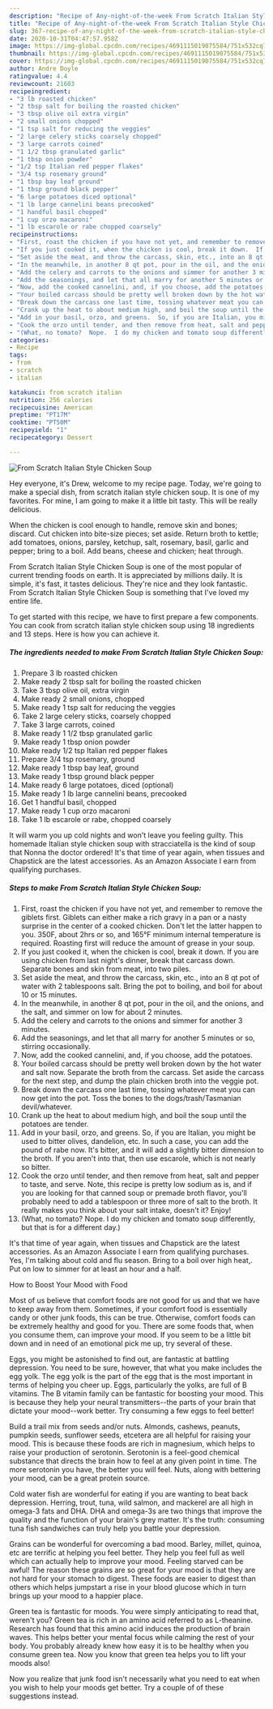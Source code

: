 ```yaml
---
description: "Recipe of Any-night-of-the-week From Scratch Italian Style Chicken Soup"
title: "Recipe of Any-night-of-the-week From Scratch Italian Style Chicken Soup"
slug: 367-recipe-of-any-night-of-the-week-from-scratch-italian-style-chicken-soup
date: 2020-10-31T04:47:57.958Z
image: https://img-global.cpcdn.com/recipes/4691115019075584/751x532cq70/from-scratch-italian-style-chicken-soup-recipe-main-photo.jpg
thumbnail: https://img-global.cpcdn.com/recipes/4691115019075584/751x532cq70/from-scratch-italian-style-chicken-soup-recipe-main-photo.jpg
cover: https://img-global.cpcdn.com/recipes/4691115019075584/751x532cq70/from-scratch-italian-style-chicken-soup-recipe-main-photo.jpg
author: Andre Doyle
ratingvalue: 4.4
reviewcount: 21603
recipeingredient:
- "3 lb roasted chicken"
- "2 tbsp salt for boiling the roasted chicken"
- "3 tbsp olive oil extra virgin"
- "2 small onions chopped"
- "1 tsp salt for reducing the veggies"
- "2 large celery sticks coarsely chopped"
- "3 large carrots coined"
- "1 1/2 tbsp granulated garlic"
- "1 tbsp onion powder"
- "1/2 tsp Italian red pepper flakes"
- "3/4 tsp rosemary ground"
- "1 tbsp bay leaf ground"
- "1 tbsp ground black pepper"
- "6 large potatoes diced optional"
- "1 lb large cannelini beans precooked"
- "1 handful basil chopped"
- "1 cup orzo macaroni"
- "1 lb escarole or rabe chopped coarsely"
recipeinstructions:
- "First, roast the chicken if you have not yet, and remember to remove the giblets first.  Giblets can either make a rich gravy in a pan or a nasty surprise in the center of a cooked chicken.  Don&#39;t let the latter happen to you.  350F, about 2hrs or so, and 165°F minimum internal temperature is required.  Roasting first will reduce the amount of grease in your soup."
- "If you just cooked it, when the chicken is cool, break it down.  If you are using chicken from last night&#39;s dinner, break that  carcass down.  Separate bones and skin from meat, into two piles."
- "Set aside the meat, and throw the carcass, skin, etc., into an 8 qt pot of water with 2 tablespoons salt.  Bring the pot to boiling, and boil for about 10 or 15 minutes."
- "In the meanwhile, in another 8 qt pot, pour in the oil, and the onions, and the salt, and simmer on low for about 2 minutes."
- "Add the celery and carrots to the onions and simmer for another 3 minutes."
- "Add the seasonings, and let that all marry for another 5 minutes or so, stirring occasionally."
- "Now, add the cooked cannelini, and, if you choose, add the potatoes."
- "Your boiled carcass should be pretty well broken down by the hot water and salt now.  Separate the broth from the carcass.  Set aside the carcass for the next step, and dump the plain chicken broth into the veggie pot."
- "Break down the carcass one last time, tossing whatever meat you can now get into the pot.  Toss the bones to the dogs/trash/Tasmanian devil/whatever."
- "Crank up the heat to about medium high, and boil the soup until the potatoes are tender."
- "Add in your basil, orzo, and greens.  So, if you are Italian, you might be used to bitter olives, dandelion, etc.  In such a case, you can add the pound of rabe now.  It&#39;s bitter, and it will add a slightly bitter dimension to the broth.  If you aren&#39;t into that, then use escarole, which is not nearly so bitter."
- "Cook the orzo until tender, and then remove from heat, salt and pepper to taste, and serve.  Note, this recipe is pretty low sodium as is, and if you are looking for that canned soup or premade broth flavor, you&#39;ll probably need to add a tablespoon or three more of salt to the broth.  It really makes you think about your salt intake, doesn&#39;t it?  Enjoy!"
- "(What, no tomato?  Nope.  I do my chicken and tomato soup differently, but that is for a different day.)"
categories:
- Recipe
tags:
- from
- scratch
- italian

katakunci: from scratch italian 
nutrition: 256 calories
recipecuisine: American
preptime: "PT17M"
cooktime: "PT50M"
recipeyield: "1"
recipecategory: Dessert

---
```



![From Scratch Italian Style Chicken Soup](https://img-global.cpcdn.com/recipes/4691115019075584/751x532cq70/from-scratch-italian-style-chicken-soup-recipe-main-photo.jpg)

Hey everyone, it's Drew, welcome to my recipe page. Today, we're going to make a special dish, from scratch italian style chicken soup. It is one of my favorites. For mine, I am going to make it a little bit tasty. This will be really delicious.

When the chicken is cool enough to handle, remove skin and bones; discard. Cut chicken into bite-size pieces; set aside. Return broth to kettle; add tomatoes, onions, parsley, ketchup, salt, rosemary, basil, garlic and pepper; bring to a boil. Add beans, cheese and chicken; heat through.

From Scratch Italian Style Chicken Soup is one of the most popular of current trending foods on earth. It is appreciated by millions daily. It is simple, it's fast, it tastes delicious. They're nice and they look fantastic. From Scratch Italian Style Chicken Soup is something that I've loved my entire life.


To get started with this recipe, we have to first prepare a few components. You can cook from scratch italian style chicken soup using 18 ingredients and 13 steps. Here is how you can achieve it.

<!--inarticleads1-->

##### The ingredients needed to make From Scratch Italian Style Chicken Soup:

1. Prepare 3 lb roasted chicken
1. Make ready 2 tbsp salt for boiling the roasted chicken
1. Take 3 tbsp olive oil, extra virgin
1. Make ready 2 small onions, chopped
1. Make ready 1 tsp salt for reducing the veggies
1. Take 2 large celery sticks, coarsely chopped
1. Take 3 large carrots, coined
1. Make ready 1 1/2 tbsp granulated garlic
1. Make ready 1 tbsp onion powder
1. Make ready 1/2 tsp Italian red pepper flakes
1. Prepare 3/4 tsp rosemary, ground
1. Make ready 1 tbsp bay leaf, ground
1. Make ready 1 tbsp ground black pepper
1. Make ready 6 large potatoes, diced (optional)
1. Make ready 1 lb large cannelini beans, precooked
1. Get 1 handful basil, chopped
1. Make ready 1 cup orzo macaroni
1. Take 1 lb escarole or rabe, chopped coarsely


It will warm you up cold nights and won&#39;t leave you feeling guilty. This homemade Italian style chicken soup with stracciatella is the kind of soup that Nonna the doctor ordered! It&#39;s that time of year again, when tissues and Chapstick are the latest accessories. As an Amazon Associate I earn from qualifying purchases. 

<!--inarticleads2-->

##### Steps to make From Scratch Italian Style Chicken Soup:

1. First, roast the chicken if you have not yet, and remember to remove the giblets first.  Giblets can either make a rich gravy in a pan or a nasty surprise in the center of a cooked chicken.  Don&#39;t let the latter happen to you.  350F, about 2hrs or so, and 165°F minimum internal temperature is required.  Roasting first will reduce the amount of grease in your soup.
1. If you just cooked it, when the chicken is cool, break it down.  If you are using chicken from last night&#39;s dinner, break that  carcass down.  Separate bones and skin from meat, into two piles.
1. Set aside the meat, and throw the carcass, skin, etc., into an 8 qt pot of water with 2 tablespoons salt.  Bring the pot to boiling, and boil for about 10 or 15 minutes.
1. In the meanwhile, in another 8 qt pot, pour in the oil, and the onions, and the salt, and simmer on low for about 2 minutes.
1. Add the celery and carrots to the onions and simmer for another 3 minutes.
1. Add the seasonings, and let that all marry for another 5 minutes or so, stirring occasionally.
1. Now, add the cooked cannelini, and, if you choose, add the potatoes.
1. Your boiled carcass should be pretty well broken down by the hot water and salt now.  Separate the broth from the carcass.  Set aside the carcass for the next step, and dump the plain chicken broth into the veggie pot.
1. Break down the carcass one last time, tossing whatever meat you can now get into the pot.  Toss the bones to the dogs/trash/Tasmanian devil/whatever.
1. Crank up the heat to about medium high, and boil the soup until the potatoes are tender.
1. Add in your basil, orzo, and greens.  So, if you are Italian, you might be used to bitter olives, dandelion, etc.  In such a case, you can add the pound of rabe now.  It&#39;s bitter, and it will add a slightly bitter dimension to the broth.  If you aren&#39;t into that, then use escarole, which is not nearly so bitter.
1. Cook the orzo until tender, and then remove from heat, salt and pepper to taste, and serve.  Note, this recipe is pretty low sodium as is, and if you are looking for that canned soup or premade broth flavor, you&#39;ll probably need to add a tablespoon or three more of salt to the broth.  It really makes you think about your salt intake, doesn&#39;t it?  Enjoy!
1. (What, no tomato?  Nope.  I do my chicken and tomato soup differently, but that is for a different day.)


It&#39;s that time of year again, when tissues and Chapstick are the latest accessories. As an Amazon Associate I earn from qualifying purchases. Yes, I&#39;m talking about cold and flu season. Bring to a boil over high heat,. Put on low to simmer for at least an hour and a half. 

How to Boost Your Mood with Food


Most of us believe that comfort foods are not good for us and that we have to keep away from them. Sometimes, if your comfort food is essentially candy or other junk foods, this can be true. Otherwise, comfort foods can be extremely healthy and good for you. There are some foods that, when you consume them, can improve your mood. If you seem to be a little bit down and in need of an emotional pick me up, try several of these.

Eggs, you might be astonished to find out, are fantastic at battling depression. You need to be sure, however, that what you make includes the egg yolk. The egg yolk is the part of the egg that is the most important in terms of helping you cheer up. Eggs, particularly the yolks, are full of B vitamins. The B vitamin family can be fantastic for boosting your mood. This is because they help your neural transmitters--the parts of your brain that dictate your mood--work better. Try consuming a few eggs to feel better!

Build a trail mix from seeds and/or nuts. Almonds, cashews, peanuts, pumpkin seeds, sunflower seeds, etcetera are all helpful for raising your mood. This is because these foods are rich in magnesium, which helps to raise your production of serotonin. Serotonin is a feel-good chemical substance that directs the brain how to feel at any given point in time. The more serotonin you have, the better you will feel. Nuts, along with bettering your mood, can be a great protein source.

Cold water fish are wonderful for eating if you are wanting to beat back depression. Herring, trout, tuna, wild salmon, and mackerel are all high in omega-3 fats and DHA. DHA and omega-3s are two things that improve the quality and the function of your brain's grey matter. It's the truth: consuming tuna fish sandwiches can truly help you battle your depression. 

Grains can be wonderful for overcoming a bad mood. Barley, millet, quinoa, etc are terrific at helping you feel better. They help you feel full as well which can actually help to improve your mood. Feeling starved can be awful! The reason these grains are so great for your mood is that they are not hard for your stomach to digest. These foods are easier to digest than others which helps jumpstart a rise in your blood glucose which in turn brings up your mood to a happier place.

Green tea is fantastic for moods. You were simply anticipating to read that, weren't you? Green tea is rich in an amino acid referred to as L-theanine. Research has found that this amino acid induces the production of brain waves. This helps better your mental focus while calming the rest of your body. You probably already knew how easy it is to be healthy when you consume green tea. Now you know that green tea helps you to lift your moods also!

Now you realize that junk food isn't necessarily what you need to eat when you wish to help your moods get better. Try  a  couple of  of  these  suggestions  instead.

